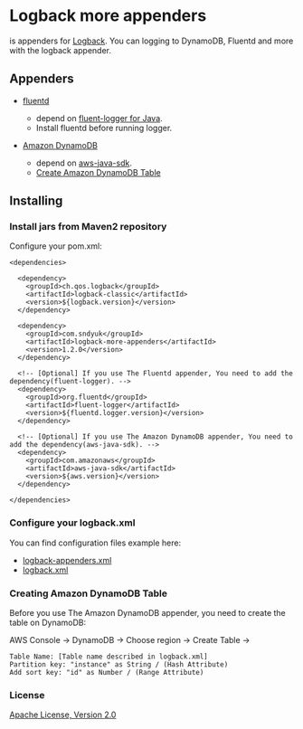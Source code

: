Logback more appenders
==================================================
is appenders for [Logback](http://logback.qos.ch/).
You can logging to DynamoDB, Fluentd and more with the logback appender.

## Appenders
- [fluentd](http://fluentd.org/)
    - depend on [fluent-logger for Java](https://github.com/fluent/fluent-logger-java).
     - Install fluentd before running logger.

- [Amazon DynamoDB](http://aws.amazon.com/jp/dynamodb/)
    - depend on [aws-java-sdk](http://aws.amazon.com/jp/sdkforjava/).
    - [Create Amazon DynamoDB Table](#Creating-Amazon-DynamoDB-Table)


## Installing

### Install jars from Maven2 repository
Configure your pom.xml:

    <dependencies>
    
      <dependency>
        <groupId>ch.qos.logback</groupId>
        <artifactId>logback-classic</artifactId>
        <version>${logback.version}</version>
      </dependency>
    
      <dependency>
        <groupId>com.sndyuk</groupId>
        <artifactId>logback-more-appenders</artifactId>
        <version>1.2.0</version>
      </dependency>
    
      <!-- [Optional] If you use The Fluentd appender, You need to add the dependency(fluent-logger). -->
      <dependency>
        <groupId>org.fluentd</groupId>
        <artifactId>fluent-logger</artifactId>
        <version>${fluentd.logger.version}</version>
      </dependency>
    
      <!-- [Optional] If you use The Amazon DynamoDB appender, You need to add the dependency(aws-java-sdk). -->
      <dependency>
        <groupId>com.amazonaws</groupId>
        <artifactId>aws-java-sdk</artifactId>
        <version>${aws.version}</version>
      </dependency>
    
    </dependencies>

### Configure your logback.xml
You can find configuration files example here:

- [logback-appenders.xml](https://github.com/sndyuk/logback-more-appenders/blob/master/src/test/resources/logback-appenders.xml)
- [logback.xml](https://github.com/sndyuk/logback-more-appenders/blob/master/src/test/resources/logback.xml)


### <a name="Creating-Amazon-DynamoDB-Table"></a>Creating Amazon DynamoDB Table
Before you use The Amazon DynamoDB appender, you need to create the table on DynamoDB:

AWS Console -> DynamoDB -> Choose region -> Create Table -> 

    Table Name: [Table name described in logback.xml]
    Partition key: "instance" as String / (Hash Attribute)
    Add sort key: "id" as Number / (Range Attribute)


### License
[Apache License, Version 2.0](LICENSE)
